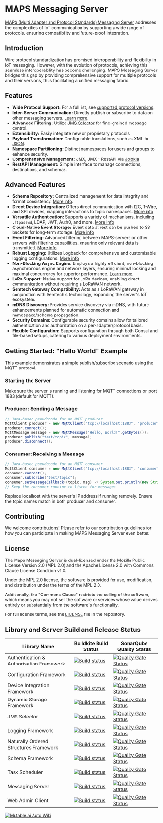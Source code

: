 # MAPS Messaging Server

[MAPS (Multi Adapter and Protocol Standards) Messaging Server](https://www.mapsmessaging.io/) addresses the complexities of IoT communication by supporting a wide range of protocols, ensuring compatibility and future-proof integration.

## Introduction
Wire protocol standardization has promised interoperability and flexibility in IoT messaging. However, with the evolution of protocols, achieving this seamless interoperability has become challenging. MAPS Messaging Server bridges this gap by providing comprehensive support for multiple protocols and their versions, thus facilitating a unified messaging fabric.

## Features
- **Wide Protocol Support:** For a full list, see [supported protocol versions](https://docs.mapsmessaging.io/docs/intro#supported-protocols).
- **Inter-Server Communication:** Directly publish or subscribe to data on other messaging servers. [Learn more](https://docs.mapsmessaging.io/docs/integrations/server/overview).
- **Advanced Filtering:** Utilize [JMS Selector](https://github.com/Maps-Messaging/jms_selector_parser) for fine-grained message control.
- **Extensibility:** Easily integrate new or proprietary protocols.
- **Payload Transformation:** Configurable translations, such as XML to [JSON](https://github.com/Maps-Messaging/mapsmessaging_server/tree/main/src/main/java/io/mapsmessaging/api/transformers).
- **Namespace Partitioning:** Distinct namespaces for users and groups to enhance security.
- **Comprehensive Management:** JMX, JMX - RestAPI via [Jolokia](https://jolokia.org/)
- **RestAPI Management:** Simple interface to manage connections, destinations, and schemas.

## Advanced Features

- **Schema Repository:** Centralized management for data integrity and format consistency. [More info](https://github.com/Maps-Messaging/schemas).
- **Direct Device Integration:** Offers direct communication with I2C, 1-Wire, and SPI devices, mapping interactions to topic namespaces. [More info](https://github.com/Maps-Messaging/device_integration)
- **Versatile Authentication:** Supports a variety of mechanisms, including `.htpasswd`, LDAP, JWT, Auth0, and more. [More info](https://github.com/Maps-Messaging/authentication_library)
- **Cloud-Native Event Storage:** Event data at rest can be pushed to S3 buckets for long-term storage. [More info](https://github.com/Maps-Messaging/dynamic_storage)
- **Event Filtering:** Advanced filtering between MAPS-servers or other servers with filtering capabilities, ensuring only relevant data is transmitted. [More info](https://github.com/Maps-Messaging/jms_selector_parser)
- **Robust Logging:** Utilizes Logback for comprehensive and customizable logging configurations.  [More info](https://github.com/Maps-Messaging/simple_logging)
- **Non-Blocking Async Engine:** Employs a highly efficient, non-blocking asynchronous engine and network layers, ensuring minimal locking and maximal concurrency for superior performance. [Learn more](https://github.com/Maps-Messaging/non_block_task_scheduler).
- **LoRa Support:** Native support for LoRa devices, enabling direct communication without requiring a LoRaWAN network.
- **Semtech Gateway Compatibility:** Acts as a LoRaWAN gateway in conjunction with Semtech's technology, expanding the server's IoT ecosystem.
- **mDNS Discovery:** Provides service discovery via mDNS, with future enhancements planned for automatic connection and namespace/schema propagation.
- **Security Domains:** Configurable security domains allow for tailored authentication and authorization on a per-adapter/protocol basis.
- **Flexible Configuration:** Supports configuration through both Consul and file-based setups, catering to various deployment environments.

## Getting Started: "Hello World" Example

This example demonstrates a simple publish/subscribe scenario using the MQTT protocol.

### Starting the Server

Make sure the server is running and listening for MQTT connections on port 1883 (default for MQTT).

### Producer: Sending a Message

```java
// Java-based pseudocode for an MQTT producer
MqttClient producer = new MqttClient("tcp://localhost:1883", "producer");
producer.connect();
MqttMessage message = new MqttMessage("Hello, World!".getBytes());
producer.publish("test/topic", message);
producer.disconnect();
```

### Consumer: Receiving a Message
```java
// Java-based pseudocode for an MQTT consumer
MqttClient consumer = new MqttClient("tcp://localhost:1883", "consumer");
consumer.connect();
consumer.subscribe("test/topic");
consumer.setMessageCallback((topic, msg) -> System.out.println(new String(msg.getPayload())));
// Keep the consumer running to listen for messages
```
Replace localhost with the server's IP address if running remotely. Ensure the topic names match in both producer and consumer.

## Contributing
We welcome contributions! Please refer to our contribution guidelines for how you can participate in making MAPS Messaging Server even better.

## License

The Maps Messaging Server is dual-licensed under the Mozilla Public License Version 2.0 (MPL 2.0) and the Apache License 2.0 with Commons Clause License Condition v1.0.

Under the MPL 2.0 license, the software is provided for use, modification, and distribution under the terms of the MPL 2.0.

Additionally, the "Commons Clause" restricts the selling of the software, which means you may not sell the software or services whose value derives entirely or substantially from the software's functionality.

For full license terms, see the [LICENSE](LICENSE) file in the repository.



## Library and Server Build and Release Status

| Library Name                             | Buildkite Build Status    | SonarQube Quality Status    |
|------------------------------------------|---------------------|---------------------|
| Authentication & Authorisation Framework | [![Build status](https://badge.buildkite.com/4fe7fb40cfdb2f718310fbc030aa1e9f0df618201fa21f9736.svg)](https://buildkite.com/mapsmessaging/040-authentication-and-authorisation-library-snapshot-build)| [![Quality Gate Status](https://sonarcloud.io/api/project_badges/measure?project=Authentication_Library&metric=alert_status)](https://sonarcloud.io/summary/new_code?id=Authentication_Library) |
| Configuration Framework                  | [![Build status](https://badge.buildkite.com/4baaf7dabe5696aa511753a916992c7fb84634991063da5477.svg)](https://buildkite.com/mapsmessaging/030-configuration-library-snapshot-build)| [![Quality Gate Status](https://sonarcloud.io/api/project_badges/measure?project=Configuration_Library&metric=alert_status)](https://sonarcloud.io/summary/new_code?id=Configuration_Library) |
| Device Integration Framework             | [![Build status](https://badge.buildkite.com/47e184de3ea886a8dc79016c4ae5797fddf74713e4f679d6be.svg)](https://buildkite.com/mapsmessaging/040-device-library-snapshot-build) | [![Quality Gate Status](https://sonarcloud.io/api/project_badges/measure?project=deviceLibrary&metric=alert_status)](https://sonarcloud.io/summary/new_code?id=deviceLibrary) |
| Dynamic Storage Framework                | [![Build status](https://badge.buildkite.com/dc6145d667ab8f1ff9822dc81cda4eca34016f715950478bf6.svg)](https://buildkite.com/mapsmessaging/040-dynamic-storage-snapshot-build) | [![Quality Gate Status](https://sonarcloud.io/api/project_badges/measure?project=dynamic_storage&metric=alert_status)](https://sonarcloud.io/summary/new_code?id=dynamic_storage) |
| JMS Selector                             | [![Build status](https://badge.buildkite.com/f583bc25c29d7d49b1d4566b07f06eda241d3de9c2cff056c0.svg)](https://buildkite.com/mapsmessaging/010-jms-selector-library-snapshot-build) | [![Quality Gate Status](https://sonarcloud.io/api/project_badges/measure?project=Maps-Messaging_jms_selector&metric=alert_status)](https://sonarcloud.io/summary/new_code?id=Maps-Messaging_jms_selector) |
| Logging Framework                        | [![Build status](https://badge.buildkite.com/ae632d6e5e09714b9746e1a38649b73f3843fb3aa9265b64de.svg)](https://buildkite.com/mapsmessaging/010-logging-framework-snapshot-build) | [![Quality Gate Status](https://sonarcloud.io/api/project_badges/measure?project=Simple_Logging&metric=alert_status)](https://sonarcloud.io/summary/new_code?id=Simple_Logging) |
| Naturally Ordered Structures Framework   | [![Build status](https://badge.buildkite.com/1a4f1cc90a99b5e19366acfbda446389d6a7597028360adeca.svg)](https://buildkite.com/mapsmessaging/010-natural-ordered-long-collection-snapshot-build) | [![Quality Gate Status](https://sonarcloud.io/api/project_badges/measure?project=Naturally_Ordered_Long_Collections&metric=alert_status)](https://sonarcloud.io/summary/new_code?id=Naturally_Ordered_Long_Collections) |
| Schema Framework                         | [![Build status](https://badge.buildkite.com/de2b96ee355ffe630a56381a08714000250a2b6b6aaa2b5777.svg)](https://buildkite.com/mapsmessaging/020-schema-library-snapshot-build) | [![Quality Gate Status](https://sonarcloud.io/api/project_badges/measure?project=Schemas&metric=alert_status)](https://sonarcloud.io/summary/new_code?id=Schemas) |
| Task Scheduler                           | [![Build status](https://badge.buildkite.com/ffcaa8c3475900a5a71cbc6a8e68ba12646f05de4fd3da1fb6.svg)](https://buildkite.com/mapsmessaging/020-non-blocking-task-scheduler-snapshot-build) | [![Quality Gate Status](https://sonarcloud.io/api/project_badges/measure?project=Non_Blocking_Task_Scheduler&metric=alert_status)](https://sonarcloud.io/summary/new_code?id=Non_Blocking_Task_Scheduler) |
| Messaging Server                         | [![Build status](https://badge.buildkite.com/5ae49cac0606f85c59688101fbcf49824f4dcf53b7b7c5e63f.svg)](https://buildkite.com/mapsmessaging/090-server-snapshot-build)| [![Quality Gate Status](https://sonarcloud.io/api/project_badges/measure?project=Maps-Messaging_mapsmessaging_server&metric=alert_status)](https://sonarcloud.io/summary/new_code?id=Maps-Messaging_mapsmessaging_server)|
| Web Admin Client                         | [![Build status](https://badge.buildkite.com/7cc9381cb4e32048a4978e91f483113a47217238b29461534e.svg)](https://buildkite.com/mapsmessaging/060-maps-web-client)| [![Quality Gate Status](https://sonarcloud.io/api/project_badges/measure?project=web-admin-client&metric=alert_status)](https://sonarcloud.io/summary/new_code?id=web-admin-client)|


[![Mutable.ai Auto Wiki](https://img.shields.io/badge/Auto_Wiki-Mutable.ai-blue)](https://wiki.mutable.ai/Maps-Messaging/mapsmessaging_server)





